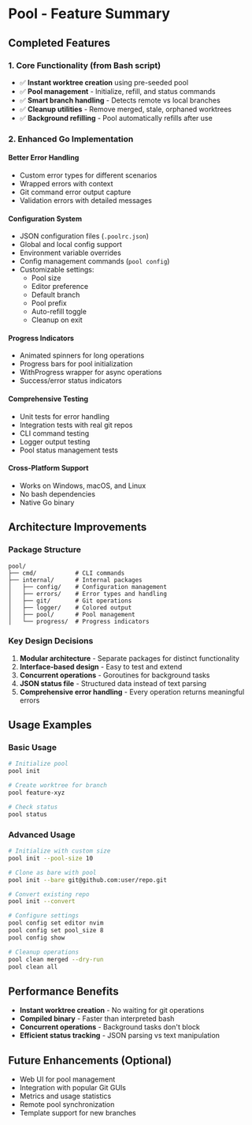 # Pool - Feature Summary

## Completed Features

### 1. Core Functionality (from Bash script)
- ✅ **Instant worktree creation** using pre-seeded pool
- ✅ **Pool management** - Initialize, refill, and status commands
- ✅ **Smart branch handling** - Detects remote vs local branches
- ✅ **Cleanup utilities** - Remove merged, stale, orphaned worktrees
- ✅ **Background refilling** - Pool automatically refills after use

### 2. Enhanced Go Implementation

#### **Better Error Handling**
- Custom error types for different scenarios
- Wrapped errors with context
- Git command error output capture
- Validation errors with detailed messages

#### **Configuration System**
- JSON configuration files (`.poolrc.json`)
- Global and local config support
- Environment variable overrides
- Config management commands (`pool config`)
- Customizable settings:
  - Pool size
  - Editor preference
  - Default branch
  - Pool prefix
  - Auto-refill toggle
  - Cleanup on exit

#### **Progress Indicators**
- Animated spinners for long operations
- Progress bars for pool initialization
- WithProgress wrapper for async operations
- Success/error status indicators

#### **Comprehensive Testing**
- Unit tests for error handling
- Integration tests with real git repos
- CLI command testing
- Logger output testing
- Pool status management tests

#### **Cross-Platform Support**
- Works on Windows, macOS, and Linux
- No bash dependencies
- Native Go binary

## Architecture Improvements

### Package Structure
```
pool/
├── cmd/           # CLI commands
├── internal/      # Internal packages
│   ├── config/    # Configuration management
│   ├── errors/    # Error types and handling
│   ├── git/       # Git operations
│   ├── logger/    # Colored output
│   ├── pool/      # Pool management
│   └── progress/  # Progress indicators
```

### Key Design Decisions
1. **Modular architecture** - Separate packages for distinct functionality
2. **Interface-based design** - Easy to test and extend
3. **Concurrent operations** - Goroutines for background tasks
4. **JSON status file** - Structured data instead of text parsing
5. **Comprehensive error handling** - Every operation returns meaningful errors

## Usage Examples

### Basic Usage
```bash
# Initialize pool
pool init

# Create worktree for branch
pool feature-xyz

# Check status
pool status
```

### Advanced Usage
```bash
# Initialize with custom size
pool init --pool-size 10

# Clone as bare with pool
pool init --bare git@github.com:user/repo.git

# Convert existing repo
pool init --convert

# Configure settings
pool config set editor nvim
pool config set pool_size 8
pool config show

# Cleanup operations
pool clean merged --dry-run
pool clean all
```

## Performance Benefits
- **Instant worktree creation** - No waiting for git operations
- **Compiled binary** - Faster than interpreted bash
- **Concurrent operations** - Background tasks don't block
- **Efficient status tracking** - JSON parsing vs text manipulation

## Future Enhancements (Optional)
- Web UI for pool management
- Integration with popular Git GUIs
- Metrics and usage statistics
- Remote pool synchronization
- Template support for new branches